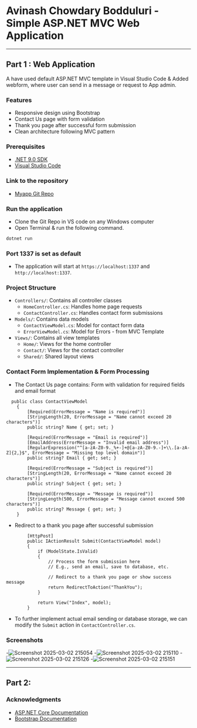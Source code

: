 # Avinash Chowdary Bodduluri - Simple ASP.NET MVC Web Application
---
## Part 1 : Web Application 
A have used default ASP.NET MVC template in Visual Studio Code & Added webform, where user can send in a message or request to App admin.

### Features
- Responsive design using Bootstrap
- Contact Us page with form validation
- Thank you page after successful form submission
- Clean architecture following MVC pattern

### Prerequisites
- [.NET 9.0 SDK](https://dotnet.microsoft.com/en-us/download)
- [Visual Studio Code](https://code.visualstudio.com/)

### Link to the repository
- [Myapp Git Repo](https://github.com/avi-508/Myapp)

### Run the application
- Clone the Git Repo in VS code on any Windows computer
- Open Terminal & run the following command.
```bash
dotnet run
```
### Port 1337 is set as default
- The application will start at `https://localhost:1337` and `http://localhost:1337`.

### Project Structure
- `Controllers/`: Contains all controller classes
  - `HomeController.cs`: Handles home page requests
  - `ContactController.cs`: Handles contact form submissions
- `Models/`: Contains data models
  - `ContactViewModel.cs`: Model for contact form data
  - `ErrorViewModel.cs`: Model for Errors - from MVC Template
- `Views/`: Contains all view templates
  - `Home/`: Views for the home controller
  - `Contact/`: Views for the contact controller
  - `Shared/`: Shared layout views

### Contact Form Implementation & Form Processing
- The Contact Us page contains: Form with validation for required fields and email format
```code
  public class ContactViewModel
    {
        [Required(ErrorMessage = "Name is required")]
        [StringLength(20, ErrorMessage = "Name cannot exceed 20 characters")]
        public string? Name { get; set; }
        
        [Required(ErrorMessage = "Email is required")]
        [EmailAddress(ErrorMessage = "Invalid email address")]
        [RegularExpression("^[a-zA-Z0-9._%+-]+@[a-zA-Z0-9.-]+\\.[a-zA-Z]{2,}$", ErrorMessage = "Missing top level domain")]
        public string? Email { get; set; }
        
        [Required(ErrorMessage = "Subject is required")]
        [StringLength(20, ErrorMessage = "Name cannot exceed 20 characters")]
        public string? Subject { get; set; }
        
        [Required(ErrorMessage = "Message is required")]
        [StringLength(500, ErrorMessage = "Message cannot exceed 500 characters")]
        public string? Message { get; set; }
    }
```
- Redirect to a thank you page after successful submission
```code
        [HttpPost]
        public IActionResult Submit(ContactViewModel model)
        {
            if (ModelState.IsValid)
            {
                // Process the form submission here
                // E.g., send an email, save to database, etc.
                
                // Redirect to a thank you page or show success message
                return RedirectToAction("ThankYou");
            }
            
            return View("Index", model);
        }
```
- To further implement actual email sending or database storage, we can modify the `Submit` action in `ContactController.cs`.
### Screenshots 
-![Screenshot 2025-03-02 215054](https://github.com/user-attachments/assets/56298c83-f3d6-4afa-9757-bdf500390264)
-![Screenshot 2025-03-02 215110](https://github.com/user-attachments/assets/1804843e-438c-440e-9104-15a736e6a29a)
-![Screenshot 2025-03-02 215126](https://github.com/user-attachments/assets/1d698c2b-1d21-4cf0-85b0-20bb21fb160e)
-![Screenshot 2025-03-02 215151](https://github.com/user-attachments/assets/08e7cf6e-8399-4bf3-8191-6d12bdc8156b)


---
## Part 2: 
### Acknowledgments

- [ASP.NET Core Documentation](https://docs.microsoft.com/en-us/aspnet/core/)
- [Bootstrap Documentation](https://getbootstrap.com/docs/)

